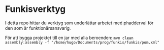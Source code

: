 # Funkisverktyg

I detta repo hittar du verktyg som underlättar arbetet med phadderval för den som är funktionärsansvarig.

För att bygga projektet till en jar med alla beroenden:
```mvn clean assembly:assembly -f "/home/hugo/Documents/prog/funkis/funkis/pom.xml"```